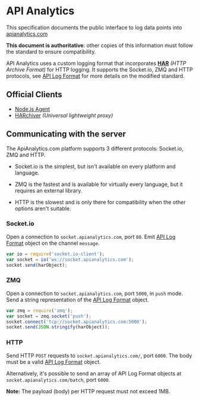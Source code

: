 # API Analytics

This specification documents the public interface to log data points into [apianalytics.com](http://apianalytics.com)

**This document is authoritative**: other copies of this information must follow the standard to ensure compatibility.

API Analytics uses a custom logging format that incorporates [**HAR**](http://www.softwareishard.com/blog/har-12-spec/) *(HTTP Archive Format)* for HTTP logging.
It supports the Socket.io, ZMQ and HTTP protocols, see [API Log Format](format.md) for more details on the modified standard.

## Official Clients

- [Node.js Agent](https://github.com/APIAnalytics/node-agent)
- [HARchiver](https://github.com/APIAnalytics/HARchiver) *(Universal lightweight proxy)*

## Communicating with the server

The ApiAnalytics.com platform supports 3 different protocols: Socket.io, ZMQ and HTTP.

- Socket.io is the simplest, but isn't available on every platform and language.

- ZMQ is the fastest and is available for virtually every language, but it requires an external library.

- HTTP is the slowest and is only there for compatibility when the other options aren't suitable.

### Socket.io

Open a connection to `socket.apianalytics.com`, port `80`. Emit [API Log Format](format.md) object on the channel `message`.

```js
var io = require('socket.io-client');
var socket = io('ws://socket.apianalytics.com');
socket.send(harObject);
```

### ZMQ

Open a connection to `socket.apianalytics.com`, port `5000`, in `push` mode. Send a string representation of the [API Log Format](format.md) object.

```js
var zmq = require('zmq');
var socket = zmq.socket('push');
socket.connect('tcp://socket.apianalytics.com:5000');
socket.send(JSON.stringify(harObject));
```

### HTTP

Send HTTP `POST` requests to `socket.apianalytics.com/`, port `6000`. The body must be a valid [API Log Format](format.md) object.

Alternatively, it's possible to send an array of API Log Format objects at `socket.apianalytics.com/batch`, port `6000`.

**Note:** The payload (body) per HTTP request must not exceed 1MB.
